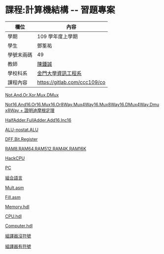# 課程:計算機結構 -- 習題專案

欄位 | 內容
-----|--------
學期 | 109 學年度上學期
學生 |  鄧筌祐
學號末兩碼 | 49
教師 | [陳鍾誠](https://www.nqu.edu.tw/educsie/index.php?act=blog&code=list&ids=4)
學校科系 | [金門大學資訊工程系](https://www.nqu.edu.tw/educsie/index.php)
課程內容 | https://gitlab.com/ccc109/co

[Not.And.Or.Xor.Mux.DMux](https://github.com/Deng-James/HW/blob/main/HW1.md) 

[Not16.And16.Or16.Mux16.Or8Way.Mux4Way16.Mux8Way16.DMux4Way.Dmux8Way + 證明迪摩根定理](https://github.com/Deng-James/HW/blob/main/HW2.md)

[HalfAdder.FullAdder.Add16.Inc16](https://github.com/Deng-James/HW/blob/main/HW3.md)

[ALU-nostat.ALU](https://github.com/Deng-James/HW/blob/main/HW4.md)

[DFF.Bit.Register](https://github.com/Deng-James/HW/blob/main/HW5.md)

[RAM8.RAM64.RAM512.RAM4K.RAM16K](https://github.com/Deng-James/HW/blob/main/HW6.md)

[HackCPU](https://github.com/Deng-James/HW/blob/main/HW7%E8%A3%9C.md)

[PC](https://github.com/Deng-James/HW/blob/main/HW7.md)

[組合語言](https://github.com/Deng-James/HW/blob/main/HW8%E8%A3%9C.md)

[Mult.asm](https://github.com/Deng-James/HW/blob/main/HW8.md)

[Fill.asm](https://github.com/Deng-James/HW/blob/main/HW9.md)

[Memory.hdl](https://github.com/Deng-James/HW/blob/main/HW10.md)

[CPU.hdl](https://github.com/Deng-James/HW/blob/main/HW11.md)

[Computer.hdl](https://github.com/Deng-James/HW/blob/main/HW12.md)

[組譯器沒符號](https://github.com/Deng-James/HW/blob/main/%E4%BD%9C%E6%A5%AD14.md)

[組譯器有符號](https://github.com/Deng-James/HW/blob/main/%E4%BD%9C%E6%A5%AD15.md)
